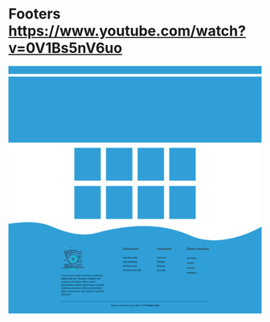 # Footers https://www.youtube.com/watch?v=0V1Bs5nV6uo
<p align="center">
  <img src="preview.png" alt="preview del proyecto"  max-width="1600">
</p>